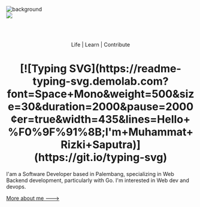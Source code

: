 ![background](https://github.com/user-attachments/assets/d6e00fda-279f-4db3-9eea-1bd727fa7778)  
<img align="center" src="https://visitor-badge.laobi.icu/badge?page_id=mrizkisaputra.visitor-badge"/>

<br>
<br>

<p align="center">Life | Learn | Contribute</p>  
<h1 align="center">
  [![Typing SVG](https://readme-typing-svg.demolab.com?font=Space+Mono&weight=500&size=30&duration=2000&pause=2000&center=true&width=435&lines=Hello+%F0%9F%91%8B;I'm+Muhammat+Rizki+Saputra)](https://git.io/typing-svg)
</h1>

I'am a Software Developer based in Palembang, specializing in Web Backend development, particularly with Go.
I'm interested in Web dev and devops.


[More about me --->](https://mrizkisaputra.dev)
